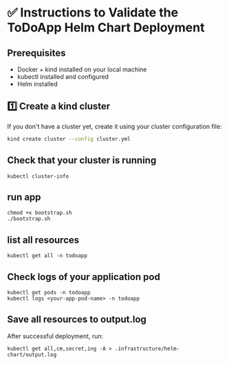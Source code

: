 # ✅ Instructions to Validate the ToDoApp Helm Chart Deployment

## Prerequisites

- Docker + kind installed on your local machine
- kubectl installed and configured
- Helm installed

## 1️⃣ Create a kind cluster

If you don't have a cluster yet, create it using your cluster configuration file:

```bash
kind create cluster --config cluster.yml
```

## Check that your cluster is running
```
kubectl cluster-info
```

## run app
```
chmod +x bootstrap.sh
./bootstrap.sh
```

## list all resources

```
kubectl get all -n todoapp
```

## Check logs of your application pod

```
kubectl get pods -n todoapp
kubectl logs <your-app-pod-name> -n todoapp
```

## Save all resources to output.log

After successful deployment, run:

```
kubectl get all,cm,secret,ing -A > .infrastructure/helm-chart/output.log

```